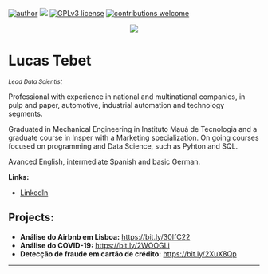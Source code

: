 [![author](https://img.shields.io/badge/author-carlosfab-red.svg)](https://www.linkedin.com/in/carlosfab) [![](https://img.shields.io/badge/python-3.7+-blue.svg)](https://www.python.org/downloads/release/python-365/) [![GPLv3 license](https://img.shields.io/badge/License-GPLv3-blue.svg)](http://perso.crans.org/besson/LICENSE.html) [![contributions welcome](https://img.shields.io/badge/contributions-welcome-brightgreen.svg?style=flat)](https://github.com/carlosfab/data_science/issues)

<p align="center">
  <img src=imagem projetos.png>
</p>

# Lucas Tebet
<sub>*Lead Data Scientist*</sub>

Professional with experience in national and multinational companies, in pulp and paper, automotive, industrial automation and technology segments. 

Graduated in Mechanical Engineering in Instituto Mauá de Tecnologia and a graduate course in Insper with a Marketing specialization. On going courses focused on programming and Data Science, such as Pyhton and SQL.

Avanced English, intermediate Spanish and basic German.

**Links:**
* [LinkedIn](https://www.linkedin.com/in/lucas-tebet-234826117/)


## Projects:

* **Análise do Airbnb em Lisboa:** https://bit.ly/30IfC22
* **Análise do COVID-19:** https://bit.ly/2WOOGLi
* **Detecção de fraude em cartão de crédito:** https://bit.ly/2XuX8Qp
---




